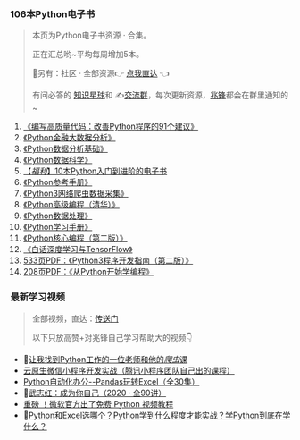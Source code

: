### 106本Python电子书

> 本页为Python电子书资源 · 合集。
>
> 正在汇总哟~平均每周增加5本。
>
> 🎯另有：社区 · 全部资源👉 [点我直达](https://blog.csdn.net/weixin_42321517/article/details/113122547) 👈
>
> 有问必答的 [知识星球](https://mp.weixin.qq.com/s/PXNVFNsjAOgCmQ6QGalJPw)和 ✍️[交流群](https://mp.weixin.qq.com/s/CadAaJUTUlXmTxJAjFUfPQ)，每次更新资源，[兆锋](http://t.cn/A649A0Hp)都会在群里通知的~



1. [《编写高质量代码：改善Python程序的91个建议》](http://mp.weixin.qq.com/s?__biz=MzI2Nzg5MjgyNg==&mid=2247490175&idx=2&sn=7befff4a0f47b62a266ac2ec2c2ef363&chksm=eaf6bb4add81325ccebd10b6057d64bd73c6bfa2a6e27b9330466c2136e3d6732cb562aab8f2#rd)
2. [《Python金融大数据分析》](http://mp.weixin.qq.com/s?__biz=MzI2Nzg5MjgyNg==&mid=2247490152&idx=3&sn=15556830abc7baefaac3ebfdd145a986&chksm=eaf6bb5ddd81324ba610d7908de76bb760937001f6f39fb81c8c176e4adacfde1fe57c76a690#rd)
3. [《Python数据分析基础》](http://mp.weixin.qq.com/s?__biz=MzI2Nzg5MjgyNg==&mid=2247489987&idx=3&sn=f3147773c995dd939a9dcf114d074b23&chksm=eaf6b8f6dd8131e0bcb562e20e58ad8c7a0b3fb286c94a65b80af2918009ac2f0e90d4ecd3b4#rd)
4. [《Python数据科学》](http://mp.weixin.qq.com/s?__biz=MzUzNTc5NjA4NQ==&mid=2247488573&idx=2&sn=5770c099822deabfc4608b42e7503a68&chksm=fa815427cdf6dd31a467fc01894d35e1f5a1f7f39c7e2e415e7edb7acaf2735c6e83cbc399d1#rd)
5. [【*福利*】10本Python入门到进阶的电子书](http://mp.weixin.qq.com/s?__biz=MzI2Nzg5MjgyNg==&mid=2247487071&idx=2&sn=1147cb758a7c13de3d89434e75f262cc&chksm=eaf6af6add81267c21287f3fef0948ed78c43c72ea15db3e9b3a3b0228565019baaa759b1a47#rd)
6. [《Python参考手册》](http://mp.weixin.qq.com/s?__biz=MzI2Nzg5MjgyNg==&mid=2247490483&idx=2&sn=9e1059d148b854a22af99a634397e06f&chksm=eaf6ba86dd813390ee13785dc9a13f908d2f511332d7b62457a34130f63533a0f61360c0a687#rd)
7. [《Python3网络爬虫数据采集》](https://mp.weixin.qq.com/s/MTtkH4sSRSpJV1JOr84P_Q)
8. [《Python高级编程（清华）》](https://mp.weixin.qq.com/s/o_47HTqAWl6MPkyanTYJYQ)
9. [《Python数据处理》](https://mp.weixin.qq.com/s/gFsOgAUTXa6s9Z3MknOkPA)
10. [《Python学习手册》](https://mp.weixin.qq.com/s/NnVRK2AMU-B3rN5bgk6PEg)
11. [《Python核心编程（第二版）》](https://mp.weixin.qq.com/s/JJhNquRh7-R3oI_wjR3WMA)
12. [《白话深度学习与TensorFlow》](https://mp.weixin.qq.com/s/2xRycdGOOxx3AvxA59Xjtg)
13. [533页PDF：《Python3程序开发指南（第二版）》](https://mp.weixin.qq.com/s/R1zMqITWHC4FDCgJ43niHQ)
14. [208页PDF：《从Python开始学编程》](https://mp.weixin.qq.com/s/ZNE6gOqW73EJaMsrZNd1nQ)



### 最新学习视频

> 全部视频，直达：[传送门](https://blog.csdn.net/weixin_42321517/article/details/113122547)
>
> 以下只放高赞+对兆锋自己学习帮助大的视频👇

- 🎯[让我找到Python工作的一位老师和他的*爬虫*课](http://mp.weixin.qq.com/s?__biz=MzI2Nzg5MjgyNg==&mid=2247487228&idx=1&sn=88ad0b89155a9b2373113550feae0a6f&chksm=eaf6afc9dd8126df8aafcf60e868342c236afecb9bbd3312866e9fe381054c191ab34f2c4948#rd)
- [云原生微信小程序开发实战（腾讯小程序团队自己出的课程）](https://mp.weixin.qq.com/s/Zs9KrzSonUfKPU4JFgEFPg)
- [Python自动化办公--Pandas玩转Excel（全30集）](https://www.bilibili.com/video/BV1hk4y1C73S)
- 🐰[武志红：成为你自己（2020 · 全90讲）](https://www.bilibili.com/video/BV1mi4y1j7DF)
- [重磅 ！微软官方出了免费 Python 视频教程](http://mp.weixin.qq.com/s?__biz=MzI2Nzg5MjgyNg==&mid=2247489780&idx=1&sn=ff00b3e4d5fed6edf1aea91425df2071&chksm=eaf6b9c1dd8130d70aba3251e09906232f430e015a7a7307b5a835efef9b62e38885175f482d&scene=21#wechat_redirect)
- 🌟[Python和Excel选哪个？Python学到什么程度才能实战？学Python到底在学什么？](https://www.bilibili.com/video/BV19X4y1K7TG)